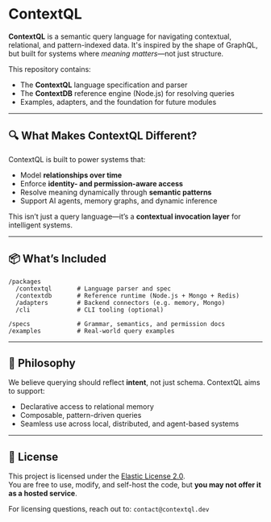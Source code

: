# ContextQL

**ContextQL** is a semantic query language for navigating contextual, relational, and pattern-indexed data. It's inspired by the shape of GraphQL, but built for systems where _meaning matters_—not just structure.

This repository contains:

- The **ContextQL** language specification and parser
- The **ContextDB** reference engine (Node.js) for resolving queries
- Examples, adapters, and the foundation for future modules

---

## 🔍 What Makes ContextQL Different?

ContextQL is built to power systems that:

- Model **relationships over time**
- Enforce **identity- and permission-aware access**
- Resolve meaning dynamically through **semantic patterns**
- Support AI agents, memory graphs, and dynamic inference

This isn’t just a query language—it’s a **contextual invocation layer** for intelligent systems.

---

## 📦 What’s Included

```
/packages
  /contextql       # Language parser and spec
  /contextdb       # Reference runtime (Node.js + Mongo + Redis)
  /adapters        # Backend connectors (e.g. memory, Mongo)
  /cli             # CLI tooling (optional)

/specs             # Grammar, semantics, and permission docs
/examples          # Real-world query examples
```

---

## 🧠 Philosophy

We believe querying should reflect **intent**, not just schema.
ContextQL aims to support:

- Declarative access to relational memory
- Composable, pattern-driven queries
- Seamless use across local, distributed, and agent-based systems

---

## 📖 License

This project is licensed under the [Elastic License 2.0](https://www.elastic.co/licensing/elastic-license).  
You are free to use, modify, and self-host the code, but **you may not offer it as a hosted service**.

For licensing questions, reach out to: `contact@contextql.dev`
